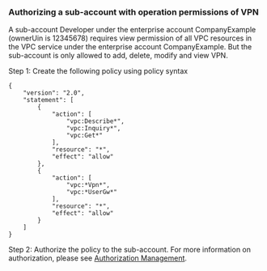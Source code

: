 ### Authorizing a sub-account with operation permissions of VPN

A sub-account Developer under the enterprise account CompanyExample (ownerUin is 12345678) requires view permission of all VPC resources in the VPC service under the enterprise account CompanyExample. But the sub-account is only allowed to add, delete, modify and view VPN.

Step 1: Create the following policy using policy syntax
```
{
    "version": "2.0",
    "statement": [
        {
            "action": [
                "vpc:Describe*",
                "vpc:Inquiry*",
                "vpc:Get*"
            ],
            "resource": "*",
            "effect": "allow"
        },
        {
            "action": [
                "vpc:*Vpn*",
                "vpc:*UserGw*"
            ],
            "resource": "*",
            "effect": "allow"
        }
    ]
}
```

Step 2: Authorize the policy to the sub-account. For more information on authorization, please see [Authorization Management](https://intl.cloud.tencent.com/document/product/598/10602).


